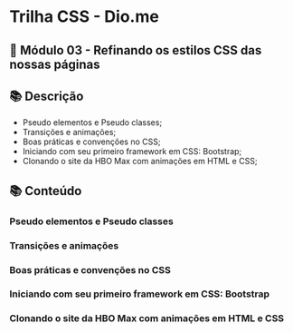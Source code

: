 # Trilha CSS - Dio.me

## 📝 Módulo 03 - Refinando os estilos CSS das nossas páginas

## 📚 Descrição
- Pseudo elementos e Pseudo classes;
- Transições e animações;
- Boas práticas e convenções no CSS;
- Iniciando com seu primeiro framework em CSS: Bootstrap;
- Clonando o site da HBO Max com animações em HTML e CSS;


## 📚 Conteúdo
### Pseudo elementos e Pseudo classes

### Transições e animações

### Boas práticas e convenções no CSS

### Iniciando com seu primeiro framework em CSS: Bootstrap

### Clonando o site da HBO Max com animações em HTML e CSS
